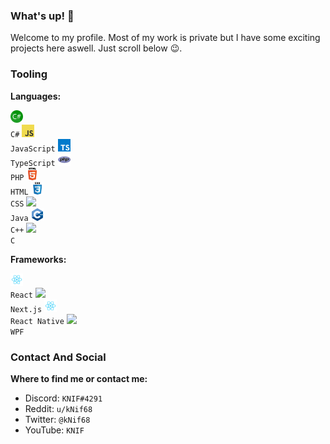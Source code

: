 ### What's up! 👋

Welcome to my profile. Most of my work is private but I have some exciting projects here aswell. Just scroll below 😉.

### Tooling
**Languages:**  

<code><img height="20" src="https://raw.githubusercontent.com/github/explore/80688e429a7d4ef2fca1e82350fe8e3517d3494d/topics/csharp/csharp.png"> C#</code>
<code><img height="20" src="https://raw.githubusercontent.com/github/explore/80688e429a7d4ef2fca1e82350fe8e3517d3494d/topics/javascript/javascript.png"> JavaScript</code>
<code><img height="20" src="https://raw.githubusercontent.com/github/explore/80688e429a7d4ef2fca1e82350fe8e3517d3494d/topics/typescript/typescript.png"> TypeScript</code>
<code><img height="20" src="https://raw.githubusercontent.com/github/explore/ccc16358ac4530c6a69b1b80c7223cd2744dea83/topics/php/php.png"> PHP</code>
<code><img height="20" src="https://raw.githubusercontent.com/github/explore/80688e429a7d4ef2fca1e82350fe8e3517d3494d/topics/html/html.png"> HTML</code>
<code><img height="20" src="https://raw.githubusercontent.com/github/explore/80688e429a7d4ef2fca1e82350fe8e3517d3494d/topics/css/css.png"> CSS</code>
<code><img height="20" src="https://upload.wikimedia.org/wikipedia/en/thumb/3/30/Java_programming_language_logo.svg/1200px-Java_programming_language_logo.svg.png"> Java</code>
<code><img height="20" src="https://raw.githubusercontent.com/github/explore/80688e429a7d4ef2fca1e82350fe8e3517d3494d/topics/cpp/cpp.png"> C++</code>
<code><img height="20" src="https://cdn.iconscout.com/icon/free/png-256/c-programming-569564.png"> C</code>

**Frameworks:**

<code><img height="20" src="https://raw.githubusercontent.com/github/explore/80688e429a7d4ef2fca1e82350fe8e3517d3494d/topics/react/react.png"> React</code>
<code><img height="20" src="https://nextjs.org/static/favicon/apple-touch-icon.png"> Next.js</code>
<code><img height="20" src="https://raw.githubusercontent.com/github/explore/80688e429a7d4ef2fca1e82350fe8e3517d3494d/topics/react-native/react-native.png"> React Native</code>
<code><img height="20" src="http://www.topcode.io/wp-content/uploads/microsoft-wpf-square-200.png"> WPF</code>

### Contact And Social
**Where to find me or contact me:**  

- Discord: `KNIF#4291`
- Reddit: `u/kNif68`
- Twitter: `@kNif68`
- YouTube: `KNIF`

<!--
**KNIF/KNIF** is a ✨ _special_ ✨ repository because its `README.md` (this file) appears on your GitHub profile.

Here are some ideas to get you started:

- 🔭 I’m currently working on ...
- 🌱 I’m currently learning ...
- 👯 I’m looking to collaborate on ...
- 🤔 I’m looking for help with ...
- 💬 Ask me about ...
- 📫 How to reach me: ...
- 😄 Pronouns: ...
- ⚡ Fun fact: ...
-->
